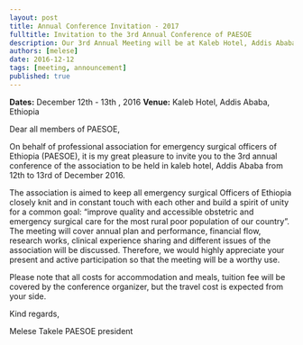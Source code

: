 ```yaml
---
layout: post
title: Annual Conference Invitation - 2017
fulltitle: Invitation to the 3rd Annual Conference of PAESOE
description: Our 3rd Annual Meeting will be at Kaleb Hotel, Addis Ababa on Dec 12-13, 2016. We aim bring together IESOs and build a spirit of unity for a common goal-"improve quality of accessible obstetric and emergency surgical care for the rural poor population of Ethiopia"
authors: [melese]
date: 2016-12-12
tags: [meeting, announcement]
published: true
---
```


**Dates:** December 12th - 13th , 2016
**Venue:** Kaleb Hotel, Addis Ababa, Ethiopia

Dear all members of PAESOE,

On behalf of professional association for emergency surgical officers of Ethiopia (PAESOE), it is my great pleasure to invite you to the 3rd annual conference of the association to be held in kaleb hotel, Addis Ababa from 12th to 13rd of December 2016.

The association is aimed to keep all emergency surgical Officers of Ethiopia closely knit and in constant touch with each other and build a spirit of unity for a common goal: “improve quality and accessible obstetric and emergency surgical care for the most rural poor population of our country”.
The meeting will cover annual plan and performance, financial flow, research works, clinical experience sharing and different issues of the association will be discussed.
Therefore, we would highly appreciate your present and active participation so that the meeting will be a worthy use.

Please note that all costs for accommodation and meals, tuition fee will be covered by the conference organizer, but the travel cost is expected from your side.

Kind regards,

Melese Takele 
PAESOE president
